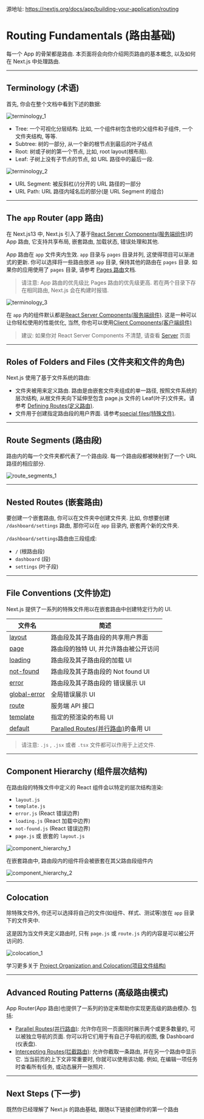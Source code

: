 源地址: https://nextjs.org/docs/app/building-your-application/routing

# Routing Fundamentals (路由基础)

每一个 App 的骨架都是路由. 本页面将会向你介绍网页路由的基本概念, 以及如何在 Next.js 中处理路由.

---

## Terminology (术语)

首先, 你会在整个文档中看到下述的数据:

![terminology_1](https://nextjs.org/_next/image?url=%2Fdocs%2Fdark%2Fterminology-component-tree.png&w=1920&q=75&dpl=dpl_9EKEbD7jAviauyTffgoEyAkQSGtP)

- Tree: 一个可视化分层结构. 比如, 一个组件树包含他的父组件和子组件, 一个文件夹结构, 等等.
- Subtree: 树的一部分, 从一个新的根节点到最后的叶子结点
- Root: 树或子树的第一个节点, 比如, root layout(根布局).
- Leaf: 子树上没有子节点的节点, 如 URL 路径中的最后一段.

![terminology_2](https://nextjs.org/_next/image?url=%2Fdocs%2Fdark%2Fterminology-url-anatomy.png&w=1920&q=75&dpl=dpl_9EKEbD7jAviauyTffgoEyAkQSGtP)

- URL Segment: 被反斜杠(/)分开的 URL 路径的一部分
- URL Path: URL 路径内域名后的部分(是 URL Segment 的组合)

---

## The `app` Router (app 路由)

在 Next.js13 中, Next.js 引入了基于[React Server Components(服务端组件)](https://nextjs.org/docs/app/building-your-application/rendering/server-components)的 App 路由, 它支持共享布局, 嵌套路由, 加载状态, 错误处理和其他.

App 路由在 `app` 文件夹内生效. `app` 目录与 `pages` 目录并列, 这使得项目可以渐进式的更新. 你可以选择将一些路由放进 `app` 目录, 保持其他的路由在 `pages` 目录. 如果你的应用使用了 `pages` 目录, 请参考 [Pages 路由](https://nextjs.org/docs/pages/building-your-application/routing)文档.

> 请注意: App 路由的优先级比 Pages 路由的优先级更高. 若在两个目录下存在相同路由, Next.js 会在构建时报错.

![terminology_3](https://nextjs.org/_next/image?url=%2Fdocs%2Fdark%2Fnext-router-directories.png&w=1920&q=75&dpl=dpl_9EKEbD7jAviauyTffgoEyAkQSGtP)

在 `app` 内的组件默认都是[React Server Components(服务端组件)](https://nextjs.org/docs/app/building-your-application/rendering/server-components). 这是一种可以让你轻松使用的性能优化, 当然, 你也可以使用[Client Components(客户端组件)](https://nextjs.org/docs/app/building-your-application/rendering/client-components)

> 建议: 如果你对 React Server Components 不清楚, 请查看 [Server](https://nextjs.org/docs/app/building-your-application/rendering/server-components) 页面

---

## Roles of Folders and Files (文件夹和文件的角色)

Next.js 使用了基于文件系统的路由:

- 文件夹被用来定义路由. 路由是由嵌套文件夹组成的单一路径, 按照文件系统的层次结构, 从根文件夹向下延伸至包含 page.js 文件的 Leaf(叶子)文件夹。请参考 [Defining Routes(定义路由)](https://nextjs.org/docs/app/building-your-application/routing/defining-routes).
- 文件用于创建指定路由段的用户界面. 请参考[special files(特殊文件)](https://nextjs.org/docs/app/building-your-application/routing#file-conventions).

---

## Route Segments (路由段)

路由内的每一个文件夹都代表了一个路由段. 每一个路由段都被映射到了一个 URL 路径的相应部分.

![route_segments_1](https://nextjs.org/_next/image?url=%2Fdocs%2Flight%2Froute-segments-to-path-segments.png&w=1920&q=75&dpl=dpl_9EKEbD7jAviauyTffgoEyAkQSGtP)

---

## Nested Routes (嵌套路由)

要创建一个嵌套路由, 你可以在文件夹中创建文件夹. 比如, 你想要创建 `/dashboard/settings` 路由, 那你可以在 `app` 目录内, 嵌套两个新的文件夹.

`/dashboard/settings`路由由三段组成:

- `/` (根路由段)
- `dashboard` (段)
- `settings` (叶子段)

---

## File Conventions (文件协定)

Next.js 提供了一系列的特殊文件用以在嵌套路由中创建特定行为的 UI.

| 文件名                                                                                                | 简述                                                                                                                |
| ----------------------------------------------------------------------------------------------------- | ------------------------------------------------------------------------------------------------------------------- |
| [layout](https://nextjs.org/docs/app/building-your-application/routing/pages-and-layouts#layouts)     | 路由段及其子路由段的共享用户界面                                                                                    |
| [page](https://nextjs.org/docs/app/building-your-application/routing/pages-and-layouts#pages)         | 路由段的独特 UI, 并允许路由被公开访问                                                                               |
| [loading](https://nextjs.org/docs/app/building-your-application/routing/loading-ui-and-streaming)     | 路由段及其子路由段的加载 UI                                                                                         |
| [not-found](https://nextjs.org/docs/app/api-reference/file-conventions/not-found)                     | 路由段及其子路由段的 Not found UI                                                                                   |
| [error](https://nextjs.org/docs/app/building-your-application/routing/error-handling)                 | 路由段及其子路由段的 错误展示 UI                                                                                    |
| [global-error](https://nextjs.org/docs/app/building-your-application/routing/error-handling)          | 全局错误展示 UI                                                                                                     |
| [route](https://nextjs.org/docs/app/building-your-application/routing/route-handlers)                 | 服务端 API 接口                                                                                                     |
| [template](https://nextjs.org/docs/app/building-your-application/routing/pages-and-layouts#templates) | 指定的预渲染的布局 UI                                                                                               |
| [default](https://nextjs.org/docs/app/api-reference/file-conventions/default)                         | [Paralled Routes(并行路由)](https://nextjs.org/docs/app/building-your-application/routing/parallel-routes)的备用 UI |

> 请注意: `.js` , `.jsx` 或者 `.tsx` 文件都可以作用于上述文件.

---

## Component Hierarchy (组件层次结构)

在路由段的特殊文件中定义的 React 组件会以特定的层次结构渲染:

- `layout.js`
- `template.js`
- `error.js` (React 错误边界)
- `loading.js` (React 加载中边界)
- `not-found.js` (React 错误边界)
- `page.js` 或 嵌套的 `layout.js`

![component_hierarchy_1](https://nextjs.org/_next/image?url=%2Fdocs%2Flight%2Ffile-conventions-component-hierarchy.png&w=1920&q=75&dpl=dpl_9EKEbD7jAviauyTffgoEyAkQSGtP)

在嵌套路由中, 路由段内的组件将会被嵌套在其父路由段组件内

![component_hierarchy_2](https://nextjs.org/_next/image?url=%2Fdocs%2Flight%2Fnested-file-conventions-component-hierarchy.png&w=1920&q=75&dpl=dpl_9EKEbD7jAviauyTffgoEyAkQSGtP)

---

## Colocation

除特殊文件外, 你还可以选择将自己的文件(如组件、样式、测试等)放在 `app` 目录下的文件夹中.

这是因为当文件夹定义路由时, 只有 `page.js` 或 `route.js` 内的内容是可以被公开访问的.

![colocation_1](https://nextjs.org/_next/image?url=%2Fdocs%2Flight%2Fproject-organization-colocation.png&w=1920&q=75&dpl=dpl_9EKEbD7jAviauyTffgoEyAkQSGtP)

学习更多关于 [Project Organization and Colocation(项目文件结构)](https://nextjs.org/docs/app/building-your-application/routing/colocation)

---

## Advanced Routing Patterns (高级路由模式)

App Router(App 路由)也提供了一系列的协定来帮助你实现更高级的路由模办. 包括:

- [Parallel Routes(并行路由)](https://nextjs.org/docs/app/building-your-application/routing/parallel-routes): 允许你在同一页面同时展示两个或更多数量的, 可以被独立导航的页面. 你可以将它们用于有自己子导航的视图, 像 Dashboard (仪表盘).
- [Intercepting Routes(拦截路由)](https://nextjs.org/docs/app/building-your-application/routing/intercepting-routes): 允许你截取一条路由, 并在另一个路由中显示它. 当当前页的上下文非常重要时, 你就可以使用该功能. 例如, 在编辑一项任务时查看所有任务, 或动态展开一张照片.

---

## Next Steps (下一步)

既然你已经理解了 Next.js 的路由基础, 跟随以下链接创建你的第一个路由
